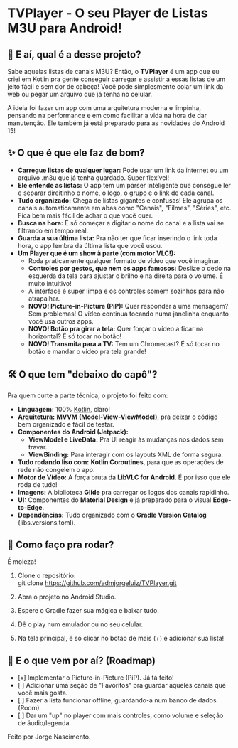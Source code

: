 # **TVPlayer \- O seu Player de Listas M3U para Android\!**

## **📖 E aí, qual é a desse projeto?**

Sabe aquelas listas de canais M3U? Então, o **TVPlayer** é um app que eu criei em Kotlin pra gente conseguir carregar e assistir a essas listas de um jeito fácil e sem dor de cabeça\! Você pode simplesmente colar um link da web ou pegar um arquivo que já tenha no celular.

A ideia foi fazer um app com uma arquitetura moderna e limpinha, pensando na performance e em como facilitar a vida na hora de dar manutenção. Ele também já está preparado para as novidades do Android 15\!

## **✨ O que é que ele faz de bom?**

* **Carregue listas de qualquer lugar:** Pode usar um link da internet ou um arquivo .m3u que já tenha guardado. Super flexível\!  
* **Ele entende as listas:** O app tem um parser inteligente que consegue ler e separar direitinho o nome, o logo, o grupo e o link de cada canal.  
* **Tudo organizado:** Chega de listas gigantes e confusas\! Ele agrupa os canais automaticamente em abas como "Canais", "Filmes", "Séries", etc. Fica bem mais fácil de achar o que você quer.  
* **Busca na hora:** É só começar a digitar o nome do canal e a lista vai se filtrando em tempo real.  
* **Guarda a sua última lista:** Pra não ter que ficar inserindo o link toda hora, o app lembra da última lista que você usou.  
* **Um Player que é um show à parte (com motor VLC\!):**  
  * Roda praticamente qualquer formato de vídeo que você imaginar.  
  * **Controles por gestos, que nem os apps famosos:** Deslize o dedo na esquerda da tela para ajustar o brilho e na direita para o volume. É muito intuitivo\!  
  * A interface é super limpa e os controles somem sozinhos para não atrapalhar.  
  * **NOVO\! Picture-in-Picture (PiP):** Quer responder a uma mensagem? Sem problemas\! O vídeo continua tocando numa janelinha enquanto você usa outros apps.  
  * **NOVO\! Botão pra girar a tela:** Quer forçar o vídeo a ficar na horizontal? É só tocar no botão\!  
  * **NOVO\! Transmita para a TV:** Tem um Chromecast? É só tocar no botão e mandar o vídeo pra tela grande\!

## **🛠️ O que tem "debaixo do capô"?**

Pra quem curte a parte técnica, o projeto foi feito com:

* **Linguagem:** 100% [Kotlin](https://kotlinlang.org/), claro\!  
* **Arquitetura:** **MVVM (Model-View-ViewModel)**, pra deixar o código bem organizado e fácil de testar.  
* **Componentes do Android (Jetpack):**  
  * **ViewModel e LiveData:** Pra UI reagir às mudanças nos dados sem travar.  
  * **ViewBinding:** Para interagir com os layouts XML de forma segura.  
* **Tudo rodando liso com:** **Kotlin Coroutines**, para que as operações de rede não congelem o app.  
* **Motor de Vídeo:** A força bruta da **LibVLC for Android**. É por isso que ele roda de tudo\!  
* **Imagens:** A biblioteca **Glide** pra carregar os logos dos canais rapidinho.  
* **UI:** Componentes do **Material Design** e já preparado para o visual **Edge-to-Edge**.  
* **Dependências:** Tudo organizado com o **Gradle Version Catalog** (libs.versions.toml).

## **🚀 Como faço pra rodar?**

É moleza\!

1. Clone o repositório:  
   git clone https://github.com/admjorgeluiz/TVPlayer.git

2. Abra o projeto no Android Studio.  
3. Espere o Gradle fazer sua mágica e baixar tudo.  
4. Dê o play num emulador ou no seu celular.  
5. Na tela principal, é só clicar no botão de mais (+) e adicionar sua lista\!

## **🔮 E o que vem por aí? (Roadmap)**

* \[x\] Implementar o Picture-in-Picture (PiP). Já tá feito\!  
* \[ \] Adicionar uma seção de "Favoritos" pra guardar aqueles canais que você mais gosta.  
* \[ \] Fazer a lista funcionar offline, guardando-a num banco de dados (Room).  
* \[ \] Dar um "up" no player com mais controles, como volume e seleção de áudio/legenda.

Feito por Jorge Nascimento.